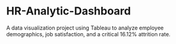 # HR-Analytic-Dashboard
A data visualization project using Tableau to analyze employee demographics, job satisfaction, and a critical 16.12% attrition rate.
